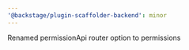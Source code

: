 ```yaml
---
'@backstage/plugin-scaffolder-backend': minor
---
```


Renamed permissionApi router option to permissions
